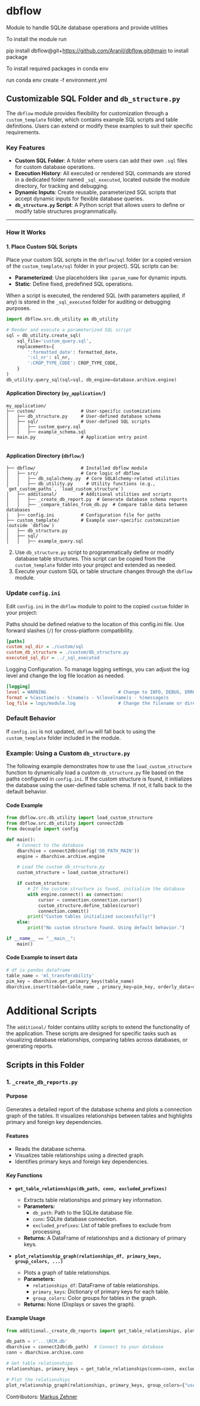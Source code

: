 # dbflow
Module to handle SQLite database operations and provide utilities

To install the module run

pip install dbflow@git+https://github.com/Aranil/dbflow.git@main to install package


To install required packages in conda env

run conda env create -f environment.yml 



## Customizable SQL Folder and `db_structure.py`

The `dbflow` module provides flexibility for customization through a `custom_template` folder, which contains example SQL scripts and table definitions. Users can extend or modify these examples to suit their specific requirements.

### Key Features
- **Custom SQL Folder**: A folder where users can add their own `.sql` files for custom database operations.
- **Execution History**: All executed or rendered SQL commands are stored in a dedicated folder named `_sql_executed`, located outside the module directory, for tracking and debugging.
- **Dynamic Inputs**: Create reusable, parameterized SQL scripts that accept dynamic inputs for flexible database queries.
- **`db_structure.py` Script**: A Python script that allows users to define or modify table structures programmatically.

---

### How It Works

#### **1. Place Custom SQL Scripts**
Place your custom SQL scripts in the `dbflow/sql` folder (or a copied version of the `custom_template/sql` folder in your project). SQL scripts can be:
- **Parameterized**: Use placeholders like `:param_name` for dynamic inputs.
- **Static**: Define fixed, predefined SQL operations.

When a script is executed, the rendered SQL (with parameters applied, if any) is stored in the `_sql_executed` folder for auditing or debugging purposes.

```python
import dbflow.src.db_utility as db_utility

# Render and execute a parameterized SQL script
sql = db_utility.create_sql(
    sql_file='custom_query.sql',
    replacements={
        ':formatted_date': formatted_date,
        ':sl_nr': sl_nr,
        ':CROP_TYPE_CODE': CROP_TYPE_CODE,
    }
)
db_utility.query_sql(sql=sql, db_engine=database.archive.engine)
```


#### **Application Directory (`my_application/`)**
```plaintext
my_application/
├── custom/                 # User-specific customizations
│   ├── db_structure.py     # User-defined database schema
│   ├── sql/                # User-defined SQL scripts
│   │   ├── custom_query.sql
│   │   ├── example_schema.sql
├── main.py                 # Application entry point


```
#### **Application Directory (`dbflow/`)**
```plaintext
├── dbflow/                 # Installed dbflow module
│   ├── src/                # Core logic of dbflow
│   │   ├── db_sqlalchemy.py  # Core SQLAlchemy-related utilities
│   │   ├── db_utility.py     # Utility functions (e.g., `get_custom_paths`, `load_custom_structure`)
│   ├── additional/         # Additional utilities and scripts
│   │   ├── _create_db_report.py  # Generate database schema reports
│   │   ├── _compare_tables_from_db.py  # Compare table data between databases
│   ├── config.ini          # Configuration file for paths
├── custom_template/        # Example user-specific customization (outside `dbflow`)
│   ├── db_structure.py
│   ├── sql/
│   │   ├── example_query.sql

```

2. Use `db_structure.py`  script to programmatically define or modify database table structures. This script can be copied from the `custom_template` folder into your project and extended as needed.
3. Execute your custom SQL or table structure changes through the `dbflow` module.



### Update `config.ini`

Edit `config.ini` in the `dbflow` module to point to the copied `custom` folder in your project:

Paths should be defined relative to the location of this config.ini file.
Use forward slashes (`/`) for cross-platform compatibility.

```ini
[paths]
custom_sql_dir = ./custom/sql
custom_db_structure = ./custom/db_structure.py
executed_sql_dir = ../_sql_executed
```

Logging Configuration. To manage logging settings, you can adjust the log level and change the log file location as needed.
```ini
[logging]
level = WARNING                           # Change to INFO, DEBUG, ERROR, or CRITICAL as needed
format = %(asctime)s - %(name)s - %(levelname)s - %(message)s
log_file = logs/module.log                # Change the filename or directory if needed
```

### Default Behavior

If `config.ini` is not updated, `dbflow` will fall back to using the `custom_template` folder included in the module.


### Example: Using a Custom `db_structure.py`

The following example demonstrates how to use the `load_custom_structure` function to dynamically load a custom `db_structure.py` file based on the paths configured in `config.ini`. If the custom structure is found, it initializes the database using the user-defined table schema. If not, it falls back to the default behavior.

#### Code Example
```python
from dbflow.src.db_utility import load_custom_structure
from dbflow.src.db_utility import connect2db
from decouple import config

def main():
    # Connect to the database
    dbarchive = connect2db(config('DB_PATH_MAIN'))
    engine = dbarchive.archive.engine

    # Load the custom db_structure.py
    custom_structure = load_custom_structure()

    if custom_structure:
        # If the custom structure is found, initialize the database
        with engine.connect() as connection:
            cursor = connection.connection.cursor()
            custom_structure.define_tables(cursor)
            connection.commit()
        print("Custom tables initialized successfully!")
    else:
        print("No custom structure found. Using default behavior.")

if __name__ == "__main__":
    main()
```    
#### Code Example to insert data
```python
# df is pandas dataframe
table_name = 'ml_transferability'
pim_key = dbarchive.get_primary_keys(table_name)
dbarchive.insert(table=table_name , primary_key=pim_key, orderly_data=df.to_dict(orient='records'), update=True)
``` 




# Additional Scripts

The `additional/` folder contains utility scripts to extend the functionality of the application. These scripts are designed for specific tasks such as visualizing database relationships, comparing tables across databases, or generating reports.

## Scripts in this Folder

### 1. `_create_db_reports.py`

#### Purpose
Generates a detailed report of the database schema and plots a connection graph of the tables. It visualizes relationships between tables and highlights primary and foreign key dependencies.

#### Features
- Reads the database schema.
- Visualizes table relationships using a directed graph.
- Identifies primary keys and foreign key dependencies.

#### Key Functions
- **`get_table_relationships(db_path, conn, excluded_prefixes)`**
  - Extracts table relationships and primary key information.
  - **Parameters:**
    - `db_path`: Path to the SQLite database file.
    - `conn`: SQLite database connection.
    - `excluded_prefixes`: List of table prefixes to exclude from processing.
  - **Returns:** A DataFrame of relationships and a dictionary of primary keys.

- **`plot_relationship_graph(relationships_df, primary_keys, group_colors, ...)`**
  - Plots a graph of table relationships.
  - **Parameters:**
    - `relationships_df`: DataFrame of table relationships.
    - `primary_keys`: Dictionary of primary keys for each table.
    - `group_colors`: Color groups for tables in the graph.
  - **Returns:** None (Displays or saves the graph).

#### Example Usage
```python
from additional._create_db_reports import get_table_relationships, plot_relationship_graph

db_path = r'...\RCM.db'
dbarchive = connect2db(db_path)  # Connect to your database
conn = dbarchive.archive.conn

# Get table relationships
relationships, primary_keys = get_table_relationships(conn=conn, excluded_prefixes=['temp'])

# Plot the relationships
plot_relationship_graph(relationships, primary_keys, group_colors={"users": "blue", "orders": "green"})
```

Contributors: [Markus Zehner](https://github.com/MarkusZehner/)